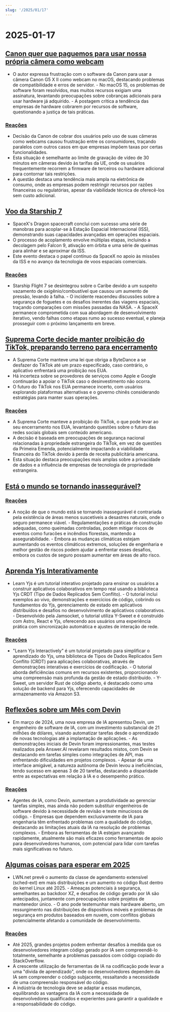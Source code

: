```yaml
---
slug: '/2025/01/17'
---
```


# 2025-01-17

## [Canon quer que paguemos para usar nossa própria câmera como webcam](https://romanzipp.com/blog/no-you-cant-use-your-6299-canon-camera-as-a-webcam)

- O autor expressa frustração com o software da Canon para usar a câmera Canon G5 X II como webcam no macOS, destacando problemas de compatibilidade e erros de servidor. - No macOS 15, os problemas de software foram resolvidos, mas muitos recursos exigiam uma assinatura, levantando preocupações sobre cobranças adicionais para usar hardware já adquirido. - A postagem critica a tendência das empresas de hardware cobrarem por recursos de software, questionando a justiça de tais práticas.

### [Reações](https://news.ycombinator.com/item?id=42735393)

- Decisão da Canon de cobrar dos usuários pelo uso de suas câmeras como webcams causou frustração entre os consumidores, traçando paralelos com outros casos em que empresas impõem taxas por certas funcionalidades.
- Esta situação é semelhante ao limite de gravação de vídeo de 30 minutos em câmeras devido às tarifas da UE, onde os usuários frequentemente recorrem a firmware de terceiros ou hardware adicional para contornar tais restrições.
- A questão destaca uma tendência mais ampla na eletrônica de consumo, onde as empresas podem restringir recursos por razões financeiras ou regulatórias, apesar da viabilidade técnica de oferecê-los sem custo adicional.

## [Voo da Starship 7](https://www.spacex.com/launches/mission/?missionId=starship-flight-7?submit)

- SpaceX's Dragon spacecraft conclui com sucesso uma série de manobras para acoplar-se à Estação Espacial Internacional (ISS), demonstrando suas capacidades avançadas em operações espaciais.
- O processo de acoplamento envolve múltiplas etapas, incluindo a decolagem pelo Falcon 9, ativação em órbita e uma série de queimas para alinhar e se aproximar da ISS.
- Este evento destaca o papel contínuo da SpaceX no apoio às missões da ISS e no avanço da tecnologia de voos espaciais comerciais.

### [Reações](https://news.ycombinator.com/item?id=42731091)

- Starship Flight 7 se desintegrou sobre o Caribe devido a um suspeito vazamento de oxigênio/combustível que causou um aumento de pressão, levando à falha. - O incidente reacendeu discussões sobre a segurança de foguetes e os desafios inerentes das viagens espaciais, traçando comparações com missões passadas da NASA. - A SpaceX permanece comprometida com sua abordagem de desenvolvimento iterativo, vendo falhas como etapas rumo ao sucesso eventual, e planeja prosseguir com o próximo lançamento em breve.

## [Suprema Corte decide manter proibição do TikTok, preparando terreno para encerramento](https://www.cnbc.com/2025/01/17/supreme-court-rules-to-uphold-tiktok-ban.html)

- A Suprema Corte manteve uma lei que obriga a ByteDance a se desfazer do TikTok até um prazo especificado, caso contrário, o aplicativo enfrentará uma proibição nos EUA.
- Há incerteza sobre se provedores de serviços como Apple e Google continuarão a apoiar o TikTok caso o desinvestimento não ocorra.
- O futuro do TikTok nos EUA permanece incerto, com usuários explorando plataformas alternativas e o governo chinês considerando estratégias para manter suas operações.

### [Reações](https://news.ycombinator.com/item?id=42738464)

- A Suprema Corte manteve a proibição do TikTok, o que pode levar ao seu encerramento nos EUA, levantando questões sobre o futuro das redes sociais globais sem conteúdo americano.
- A decisão é baseada em preocupações de segurança nacional relacionadas à propriedade estrangeira do TikTok, em vez de questões da Primeira Emenda, potencialmente impactando a viabilidade financeira do TikTok devido à perda de receita publicitária americana.
- Esta situação destaca preocupações mais amplas sobre a privacidade de dados e a influência de empresas de tecnologia de propriedade estrangeira.

## [Está o mundo se tornando inassegurável?](https://charleshughsmith.substack.com/p/is-the-world-becoming-uninsurable)

### [Reações](https://news.ycombinator.com/item?id=42732728)

- A noção de que o mundo está se tornando inassegurável é contrariada pela existência de áreas menos suscetíveis a desastres naturais, onde o seguro permanece viável. - Regulamentações e práticas de construção adequadas, como queimadas controladas, podem mitigar riscos de eventos como furacões e incêndios florestais, mantendo a assegurabilidade. - Embora as mudanças climáticas estejam aumentando os eventos climáticos extremos, soluções de engenharia e melhor gestão de riscos podem ajudar a enfrentar esses desafios, embora os custos de seguro possam aumentar em áreas de alto risco.

## [Aprenda Yjs Interativamente](https://learn.yjs.dev/)

- Learn Yjs é um tutorial interativo projetado para ensinar os usuários a construir aplicativos colaborativos em tempo real usando a biblioteca Yjs CRDT (Tipo de Dados Replicados Sem Conflito). - O tutorial inclui exemplos ao vivo, demonstrações e exercícios de código, cobrindo os fundamentos do Yjs, gerenciamento de estado em aplicativos distribuídos e desafios no desenvolvimento de aplicativos colaborativos. - Desenvolvido pela Jamsocket, o tutorial utiliza Y-Sweet e é construído com Astro, React e Yjs, oferecendo aos usuários uma experiência prática com sincronização automática e ajustes de interação de rede.

### [Reações](https://news.ycombinator.com/item?id=42731582)

- \"Learn Yjs Interactively\" é um tutorial projetado para simplificar o aprendizado do Yjs, uma biblioteca de Tipos de Dados Replicados Sem Conflito (CRDT) para aplicações colaborativas, através de demonstrações interativas e exercícios de codificação. - O tutorial aborda deficiências comuns em recursos existentes, proporcionando uma compreensão mais profunda da gestão de estado distribuído. - Y-Sweet, um servidor Rust de código aberto, é destacado como uma solução de backend para Yjs, oferecendo capacidades de armazenamento via Amazon S3.

## [Reflexões sobre um Mês com Devin](https://www.answer.ai/posts/2025-01-08-devin.html)

- Em março de 2024, uma nova empresa de IA apresentou Devin, um engenheiro de software de IA, com um investimento substancial de 21 milhões de dólares, visando automatizar tarefas desde o aprendizado de novas tecnologias até a implantação de aplicações. - As demonstrações iniciais de Devin foram impressionantes, mas testes realizados pela Answer.AI revelaram resultados mistos, com Devin se destacando em tarefas simples como integrações de API, mas enfrentando dificuldades em projetos complexos. - Apesar de uma interface amigável, a natureza autônoma de Devin levou a ineficiências, tendo sucesso em apenas 3 de 20 tarefas, destacando a disparidade entre as expectativas em relação à IA e o desempenho prático.

### [Reações](https://news.ycombinator.com/item?id=42734681)

- Agentes de IA, como Devin, aumentam a produtividade ao gerenciar tarefas simples, mas ainda não podem substituir engenheiros de software devido à necessidade de revisão e teste minuciosos de código. - Empresas que dependem exclusivamente de IA para engenharia têm enfrentado problemas com a qualidade do código, destacando as limitações atuais da IA na resolução de problemas complexos. - Embora as ferramentas de IA estejam avançando rapidamente, atualmente são mais eficazes como ferramentas de apoio para desenvolvedores humanos, com potencial para lidar com tarefas mais significativas no futuro.

## [Algumas coisas para esperar em 2025](https://lwn.net/Articles/1003780/)

- LWN.net prevê o aumento da classe de agendamento extensível (sched-ext) em mais distribuições e um aumento no código Rust dentro do kernel Linux até 2025. - Ameaças potenciais à segurança, semelhantes ao backdoor XZ, e desafios de código gerado por IA são antecipados, juntamente com preocupações sobre projetos de mantenedor único. - O ano pode testemunhar mais hardware aberto, um ressurgimento nas distribuições de dispositivos móveis e problemas de segurança em produtos baseados em nuvem, com conflitos globais potencialmente afetando a comunidade de desenvolvimento.

### [Reações](https://news.ycombinator.com/item?id=42731962)

- Até 2025, grandes projetos podem enfrentar desafios à medida que os desenvolvedores integram código gerado por IA sem compreendê-lo totalmente, semelhante a problemas passados com código copiado do StackOverflow.
- A crescente utilização de ferramentas de IA na codificação pode levar a uma "dívida de aprendizado", onde os desenvolvedores dependem da IA sem compreender o código subjacente, ressaltando a necessidade de uma compreensão responsável do código.
- A indústria de tecnologia deve se adaptar a essas mudanças, equilibrando as vantagens da IA com a necessidade de desenvolvedores qualificados e experientes para garantir a qualidade e a responsabilidade do código.

<head>
  <meta property="og:title" content="Canon quer que paguemos para usar nossa própria câmera como webcam" />
  <meta property="og:type" content="website" />
  <meta property="og:image" content="https://og.cho.sh/api/og/?title=Canon%20quer%20que%20paguemos%20para%20usar%20nossa%20pr%C3%B3pria%20c%C3%A2mera%20como%20webcam&subheading=sexta-feira%2C%2017%20de%20janeiro%20de%202025%3A%20Resumo%20do%20Hacker%20News" />
</head>
